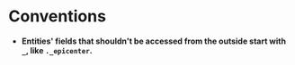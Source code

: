 # Conventions

- **Entities' fields that shouldn't be accessed from the outside start with `_`, like `._epicenter`.**
